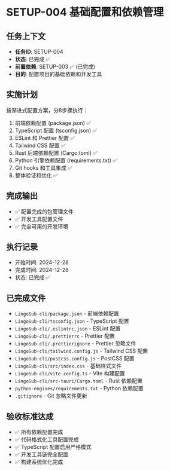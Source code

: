 # SETUP-004 基础配置和依赖管理

## 任务上下文
- **任务ID**: SETUP-004
- **状态**: 已完成 ✅
- **前置依赖**: SETUP-003 ✅ (已完成)
- **目的**: 配置项目的基础依赖和开发工具

## 实施计划
按渐进式配置方案，分8步骤执行：
1. 前端依赖配置 (package.json) ✅
2. TypeScript 配置 (tsconfig.json) ✅
3. ESLint 和 Prettier 配置 ✅
4. Tailwind CSS 配置 ✅
5. Rust 后端依赖配置 (Cargo.toml) ✅
6. Python 引擎依赖配置 (requirements.txt) ✅
7. Git hooks 和工具集成 ✅
8. 整体验证和优化 ✅

## 完成输出
- ✅ 配置完成的包管理文件
- ✅ 开发工具配置文件
- ✅ 完全可用的开发环境

## 执行记录
- 开始时间: 2024-12-28
- 完成时间: 2024-12-28
- 状态: 已完成 ✅

## 已完成文件
- `LingoSub-cli/package.json` - 前端依赖配置
- `LingoSub-cli/tsconfig.json` - TypeScript 配置
- `LingoSub-cli/.eslintrc.json` - ESLint 配置
- `LingoSub-cli/.prettierrc` - Prettier 配置
- `LingoSub-cli/.prettierignore` - Prettier 忽略文件
- `LingoSub-cli/tailwind.config.js` - Tailwind CSS 配置
- `LingoSub-cli/postcss.config.js` - PostCSS 配置
- `LingoSub-cli/src/index.css` - 基础样式文件
- `LingoSub-cli/vite.config.ts` - Vite 构建配置
- `LingoSub-cli/src-tauri/Cargo.toml` - Rust 依赖配置
- `python-engines/requirements.txt` - Python 依赖配置
- `.gitignore` - Git 忽略文件更新

## 验收标准达成
- ✅ 所有依赖配置完成
- ✅ 代码格式化工具配置完成
- ✅ TypeScript 配置启用严格模式
- ✅ 开发工具链完全配置
- ✅ 构建系统优化完成 